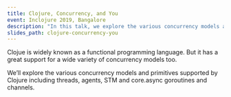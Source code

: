```yaml
---
title: Clojure, Concurrency, and You
event: Inclojure 2019, Bangalore
description: "In this talk, we explore the various concurrency models and primitives supported by Clojure including threads, agents, STM and core.async goroutines and channels"
slides_path: clojure-concurrency-you
---
```

Clojue is widely known as a functional programming language. But it has a great support for a wide variety of concurrency models too.

We’ll explore the various concurrency models and primitives supported by Clojure including threads, agents, STM and core.async goroutines and channels.
